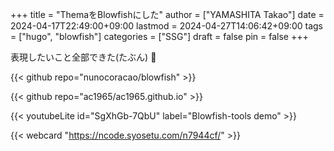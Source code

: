 +++
title = "ThemaをBlowfishにした"
author = ["YAMASHITA Takao"]
date = 2024-04-17T22:49:00+09:00
lastmod = 2024-04-27T14:06:42+09:00
tags = ["hugo", "blowfish"]
categories = ["SSG"]
draft = false
pin = false
+++

表現したいこと全部できた(たぶん) 🤫

{{< github repo="nunocoracao/blowfish" >}}

{{< github repo="ac1965/ac1965.github.io" >}}

{{< youtubeLite id="SgXhGb-7QbU" label="Blowfish-tools demo" >}}

{{< webcard "https://ncode.syosetu.com/n7944cf/" >}}
